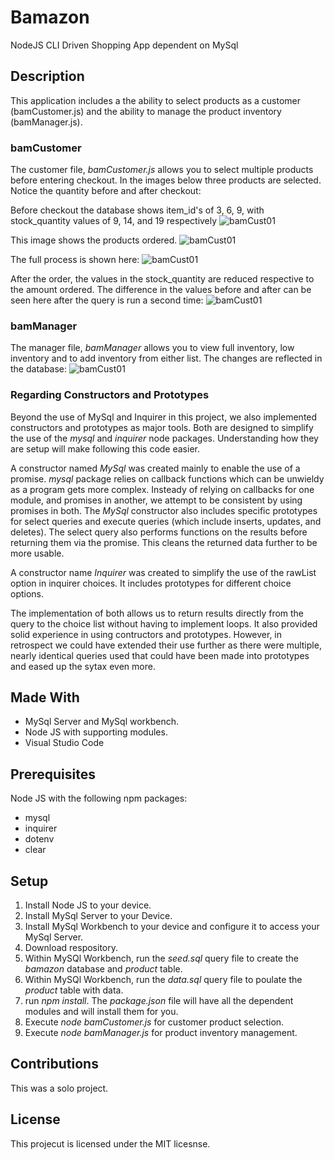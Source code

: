 # Bamazon
NodeJS CLI Driven Shopping App dependent on MySql

## Description
This application includes a the ability to select products as a customer (bamCustomer.js) and the ability to manage the product inventory (bamManager.js). 

### bamCustomer
The customer file, _bamCustomer.js_ allows you to select multiple products before entering checkout.  In the images below three products are selected.  Notice the quantity before and after checkout:

Before checkout the database shows item_id's of 3, 6, 9, with stock_quantity values of 9, 14, and 19 respectively
![bamCust01](https://github.com/rbaird2001/bamazon/images/blob/master/bamCust01.gif)

This image shows the products ordered.
![bamCust01](https://github.com/rbaird2001/bamazon/images/blob/master/bamCust03.png)

The full process is shown here:
![bamCust01](https://github.com/rbaird2001/bamazon/images/blob/master/bamCust02.gif)

After the order, the values in the stock_quantity are reduced respective to the amount ordered. The difference in the values before and after can be seen here after the query is run a second time:
![bamCust01](https://github.com/rbaird2001/bamazon/images/blob/master/bamCust04.gif)

### bamManager
The manager file, _bamManager_ allows you to view full inventory, low inventory and to add inventory from either list. The changes are reflected in the database:
![bamCust01](https://github.com/rbaird2001/bamazon/images/blob/master/bamManager01.gif)


### Regarding Constructors and Prototypes
Beyond the use of MySql and Inquirer in this project, we also implemented constructors and prototypes as major tools. Both are designed to simplify the use of the _mysql_ and _inquirer_ node packages. Understanding how they are setup will make following this code easier.

A constructor named _MySql_ was created mainly to enable the use of a promise. _mysql_ package relies on callback functions which can be unwieldy as a program gets more complex. Insteady of relying on callbacks for one module, and promises in another, we attempt to be consistent by using promises in both. The _MySql_ constructor also includes specific prototypes for select queries and execute queries (which include inserts, updates, and deletes). The select query also performs functions on the results before returning them via the promise. This cleans the returned data further to be more usable.

A constructor name _Inquirer_ was created to simplify the use of the rawList option in inquirer choices. It includes prototypes for different choice options. 

The implementation of both allows us to return results directly from the query to the choice list without having to implement loops. It also provided solid experience in using contructors and prototypes. However, in retrospect we could have extended their use further as there were multiple, nearly identical queries used that could have been made into prototypes and eased up the sytax even more.

## Made With
* MySql Server and MySql workbench.
* Node JS with supporting modules.
* Visual Studio Code


## Prerequisites
Node JS with the following npm packages:
* mysql
* inquirer
* dotenv
* clear

## Setup
1. Install Node JS to your device.
2. Install MySql Server to your Device.
3. Install MySql Workbench to your device and configure it to access your MySql Server.
4. Download respository.
5. Within MySQl Workbench, run the _seed.sql_ query file to create the _bamazon_ database and _product_ table.
6. Within MySQl Workbench, run the _data.sql_ query file to poulate the _product_ table with data.
5. run _npm install_. The _package.json_ file will have all the dependent modules and will install them for you.
6. Execute _node bamCustomer.js_ for customer product selection.
7. Execute _node bamManager.js_ for product inventory management.

## Contributions
This was a solo project.

## License
This projecut is licensed under the MIT licesnse.



